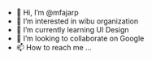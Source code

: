 - 👋 Hi, I’m @mfajarp
- 👀 I’m interested in wibu organization
- 🌱 I’m currently learning UI Design
- 💞️ I’m looking to collaborate on Google
- 📫 How to reach me ...

<!---
mfajarp/mfajarp is a ✨ special ✨ repository because its `README.md` (this file) appears on your GitHub profile.
You can click the Preview link to take a look at your changes.
--->
